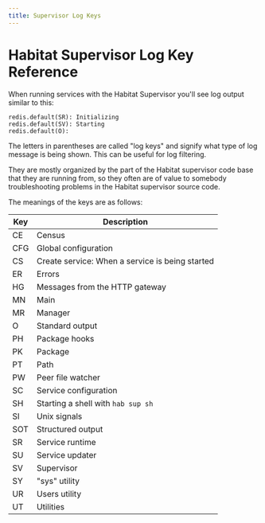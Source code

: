 ```yaml
---
title: Supervisor Log Keys
---
```


# Habitat Supervisor Log Key Reference

When running services with the Habitat Supervisor you'll see log output similar
to this:

~~~
redis.default(SR): Initializing
redis.default(SV): Starting
redis.default(O):
~~~

The letters in parentheses are called "log keys" and signify what type of log
message is being shown. This can be useful for log filtering.

They are mostly organized by the part of the Habitat supervisor code base that
they are running from, so they often are of value to somebody troubleshooting
problems in the Habitat supervisor source code.

The meanings of the keys are as follows:

| Key | Description |
|-----|-------------|
| CE | Census |
| CFG | Global configuration |
| CS | Create service: When a service is being started |
| ER| Errors |
| HG | Messages from the HTTP gateway |
| MN | Main |
| MR | Manager |
| O | Standard output |
| PH | Package hooks |
| PK | Package |
| PT | Path |
| PW | Peer file watcher |
| SC | Service configuration |
| SH | Starting a shell with `hab sup sh` |
| SI | Unix signals |
| SOT | Structured output |
| SR | Service runtime |
| SU | Service updater |
| SV | Supervisor |
| SY | "sys" utility |
| UR | Users utility |
| UT | Utilities |
